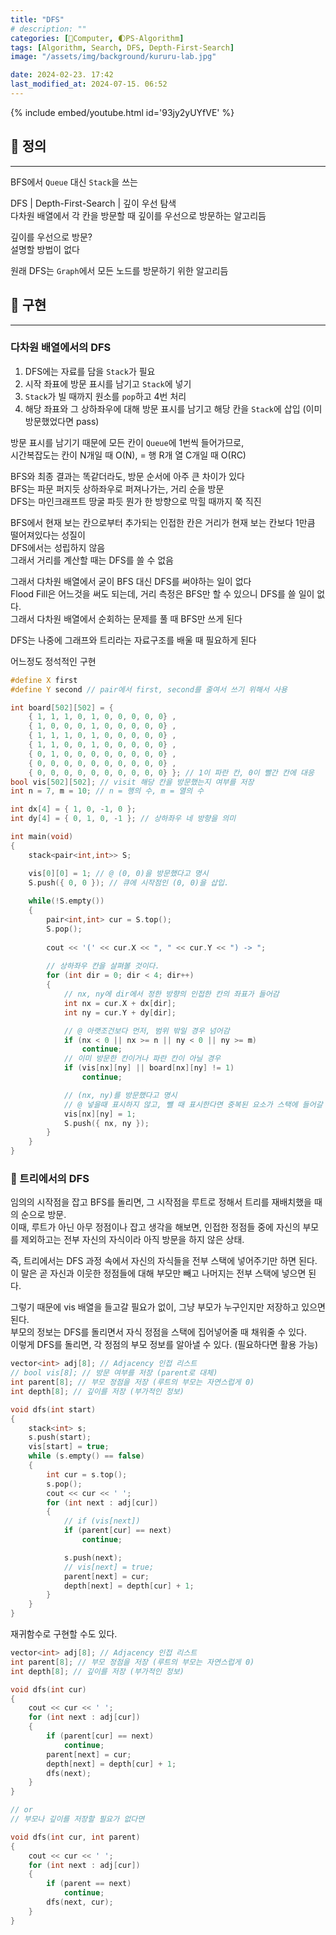 ```yaml
---
title: "DFS"
# description: ""
categories: [💫Computer, 🌓PS-Algorithm]
tags: [Algorithm, Search, DFS, Depth-First-Search]
image: "/assets/img/background/kururu-lab.jpg"

date: 2024-02-23. 17:42
last_modified_at: 2024-07-15. 06:52
---
```


{% include embed/youtube.html id='93jy2yUYfVE' %}

## 💫 정의

---

BFS에서 `Queue` 대신 `Stack`을 쓰는  

DFS | Depth-First-Search | 깊이 우선 탐색  
다차원 배열에서 각 칸을 방문할 때 깊이를 우선으로 방문하는 알고리듬  

깊이를 우선으로 방문?  
설명할 방법이 없다  

원래 DFS는 `Graph`에서 모든 노드를 방문하기 위한 알고리듬  

## 💫 구현

---

### 다차원 배열에서의 DFS

1. DFS에는 자료를 담을 `Stack`가 필요
2. 시작 좌표에 방문 표시를 남기고 `Stack`에 넣기
3. `Stack`가 빌 때까지 원소를 `pop`하고 4번 처리
4. 해당 좌표와 그 상하좌우에 대해 방문 표시를 남기고 해당 칸을 `Stack`에 삽입 (이미 방문했었다면 pass)

방문 표시를 남기기 때문에 모든 칸이 `Queue`에 1번씩 들어가므로,  
시간복잡도는 칸이 N개일 때 O(N), = 행 R개 열 C개일 때 O(RC)  

BFS와 최종 결과는 똑같더라도, 방문 순서에 아주 큰 차이가 있다  
BFS는 파문 퍼지듯 상하좌우로 퍼져나가는, 거리 순을 방문  
DFS는 마인크래프트 땅굴 파듯 뭔가 한 방향으로 막힐 때까지 쭉 직진  

BFS에서 현재 보는 칸으로부터 추가되는 인접한 칸은 거리가 현재 보는 칸보다 1만큼 떨어져있다는 성질이  
DFS에서는 성립하지 않음  
그래서 거리를 계산할 때는 DFS를 쓸 수 없음  

그래서 다차원 배열에서 굳이 BFS 대신 DFS를 써야하는 일이 없다  
Flood Fill은 어느것을 써도 되는데, 거리 측정은 BFS만 할 수 있으니 DFS를 쓸 일이 없다.  
그래서 다차원 배열에서 순회하는 문제를 풀 때 BFS만 쓰게 된다  

DFS는 나중에 그래프와 트리라는 자료구조를 배울 때 필요하게 된다  

어느정도 정석적인 구현  

```cpp
#define X first
#define Y second // pair에서 first, second를 줄여서 쓰기 위해서 사용

int board[502][502] = {
	{ 1, 1, 1, 0, 1, 0, 0, 0, 0, 0} ,
	{ 1, 0, 0, 0, 1, 0, 0, 0, 0, 0} ,
	{ 1, 1, 1, 0, 1, 0, 0, 0, 0, 0} ,
	{ 1, 1, 0, 0, 1, 0, 0, 0, 0, 0} ,
	{ 0, 1, 0, 0, 0, 0, 0, 0, 0, 0} ,
	{ 0, 0, 0, 0, 0, 0, 0, 0, 0, 0} ,
	{ 0, 0, 0, 0, 0, 0, 0, 0, 0, 0} }; // 1이 파란 칸, 0이 빨간 칸에 대응
bool vis[502][502]; // visit 해당 칸을 방문했는지 여부를 저장
int n = 7, m = 10; // n = 행의 수, m = 열의 수

int dx[4] = { 1, 0, -1, 0 };
int dy[4] = { 0, 1, 0, -1 }; // 상하좌우 네 방향을 의미

int main(void)
{
	stack<pair<int,int>> S;

	vis[0][0] = 1; // @ (0, 0)을 방문했다고 명시
	S.push({ 0, 0 }); // 큐에 시작점인 (0, 0)을 삽입.
	
	while(!S.empty())
	{
		pair<int,int> cur = S.top();
		S.pop();
		
		cout << '(' << cur.X << ", " << cur.Y << ") -> ";
		
		// 상하좌우 칸을 살펴볼 것이다.
		for (int dir = 0; dir < 4; dir++)
		{ 
			// nx, ny에 dir에서 정한 방향의 인접한 칸의 좌표가 들어감
			int nx = cur.X + dx[dir];
			int ny = cur.Y + dy[dir];

			// @ 아랫조건보다 먼저, 범위 밖일 경우 넘어감
			if (nx < 0 || nx >= n || ny < 0 || ny >= m)
				continue; 
			// 이미 방문한 칸이거나 파란 칸이 아닐 경우
			if (vis[nx][ny] || board[nx][ny] != 1)
				continue;

			// (nx, ny)를 방문했다고 명시
			// @ 넣을때 표시하지 않고, 뺄 때 표시한다면 중복된 요소가 스택에 들어갈 수 있어서 메모리 초과, 시간 초과가 날 수 있다
			vis[nx][ny] = 1; 
			S.push({ nx, ny });
		}
	}
}
```

### 🫧 트리에서의 DFS

임의의 시작점을 잡고 BFS를 돌리면, 그 시작점을 루트로 정해서 트리를 재배치했을 때의 순으로 방문.  
이때, 루트가 아닌 아무 정점이나 잡고 생각을 해보면, 인접한 정점들 중에 자신의 부모를 제외하고는 전부 자신의 자식이라 아직 방문을 하지 않은 상태.  

즉, 트리에서는 DFS 과정 속에서 자신의 자식들을 전부 스택에 넣어주기만 하면 된다.  
이 말은 곧 자신과 이웃한 정점들에 대해 부모만 빼고 나머지는 전부 스택에 넣으면 된다.  

그렇기 때문에 vis 배열을 들고갈 필요가 없이, 그냥 부모가 누구인지만 저장하고 있으면 된다.  
부모의 정보는 DFS를 돌리면서 자식 정점을 스택에 집어넣어줄 때 채워줄 수 있다.  
이렇게 DFS를 돌리면, 각 정점의 부모 정보를 알아낼 수 있다. (필요하다면 활용 가능)  

```cpp
vector<int> adj[8]; // Adjacency 인접 리스트
// bool vis[8]; // 방문 여부를 저장 (parent로 대체)
int parent[8]; // 부모 정점을 저장 (루트의 부모는 자연스럽게 0)
int depth[8]; // 깊이를 저장 (부가적인 정보)

void dfs(int start)
{
	stack<int> s;
	s.push(start);
	vis[start] = true;
	while (s.empty() == false)
	{
		int cur = s.top();
		s.pop();
		cout << cur << ' ';
		for (int next : adj[cur])
		{
			// if (vis[next])
			if (parent[cur] == next)
				continue;

			s.push(next);
			// vis[next] = true;
			parent[next] = cur;
			depth[next] = depth[cur] + 1;
		}
	}
}
```

재귀함수로 구현할 수도 있다.  

```cpp
vector<int> adj[8]; // Adjacency 인접 리스트
int parent[8]; // 부모 정점을 저장 (루트의 부모는 자연스럽게 0)
int depth[8]; // 깊이를 저장 (부가적인 정보)

void dfs(int cur)
{
	cout << cur << ' ';
	for (int next : adj[cur])
	{
		if (parent[cur] == next)
			continue;
		parent[next] = cur;
		depth[next] = depth[cur] + 1;
		dfs(next);
	}
}

// or
// 부모나 깊이를 저장할 필요가 없다면

void dfs(int cur, int parent)
{
	cout << cur << ' ';
	for (int next : adj[cur])
	{
		if (parent == next)
			continue;
		dfs(next, cur);
	}
}
```
